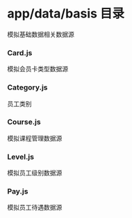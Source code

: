 # app/data/basis 目录
模拟基础数据相关数据源
### Card.js
模拟会员卡类型数据源
### Category.js
员工类别
### Course.js
模拟课程管理数据源
### Level.js
模拟员工级别数据源
### Pay.js
模拟员工待遇数据源